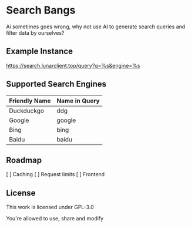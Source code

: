 # Search Bangs

Ai sometimes goes wrong, why not use AI to generate search queries and filter data by ourselves?

## Example Instance

https://search.lunarclient.top/query?q=%s&engine=%s

## Supported Search Engines

| Friendly Name | Name in Query |
| ------------- | ------------- |
| Duckduckgo    | ddg           |
| Google        | google        |
| Bing          | bing          |
| Baidu         | baidu         |

## Roadmap

[ ] Caching
[ ] Request limits
[ ] Frontend

## License

This work is licensed under GPL-3.0

You're allowed to use, share and modify